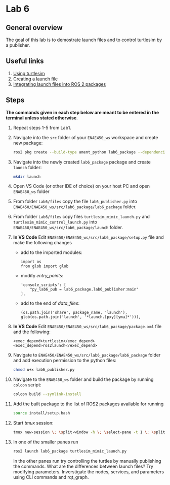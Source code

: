 # Lab 6

## General overview

The goal of this lab is to demostrate launch files and to control turtlesim by a publisher.

## Useful links

1. [Using turtlesim](https://docs.ros.org/en/humble/Tutorials/Beginner-CLI-Tools/Introducing-Turtlesim/Introducing-Turtlesim.html)
2. [Creating a launch file](https://docs.ros.org/en/humble/Tutorials/Intermediate/Launch/Creating-Launch-Files.html)
3. [Integrating launch files into ROS 2 packages](https://docs.ros.org/en/humble/Tutorials/Intermediate/Launch/Launch-system.html)

## Steps

**The commands given in each step below are meant to be entered in the terminal unless stated otherwise**.

1. Repeat steps 1-5 from Lab1.

2. Navigate into the `src` folder of your `ENAE450_ws` workspace and create new package:
    ```bash
    ros2 pkg create --build-type ament_python lab6_package --dependencies rclpy
    ```
3. Navigate into the newly created `lab6_package` package and create `launch` folder:
    ```bash
    mkdir launch
    ```

4. Open VS Code (or other IDE of choice) on your host PC and open `ENAE450_ws` folder

5. From folder `Lab6/files` copy the file `lab6_publisher.py` into `ENAE450/ENAE450_ws/src/lab6_package/lab6_package` folder.

6. From folder `Lab6/files` copy files `turtlesim_mimic_launch.py` and `turtlesim_mimic_control_launch.py` into `ENAE450/ENAE450_ws/src/lab6_package/launch` folder.

9. **In VS Code** Edit `ENAE450/ENAE450_ws/src/lab6_package/setup.py` file and make the following changes
    * add to the imported modules:
        ```
        import os
        from glob import glob
        ```
    * modify *entry_points*:
        ```
        'console_scripts': [
            "py_lab6_pub = lab6_package.lab6_publisher:main"
        ],
        ```
    * add to the end of *data_files*:
        ```
        (os.path.join('share', package_name, 'launch'), glob(os.path.join('launch', '*launch.[pxy][yma]*'))),

        ```        

9. **In VS Code** Edit `ENAE450/ENAE450_ws/src/lab6_package/package.xml` file and the following:
    ```
    <exec_depend>turtlesim</exec_depend>
    <exec_depend>ros2launch</exec_depend>
    ```

10. Navigate to `ENAE450/ENAE450_ws/src/lab6_package/lab6_package` folder and add execution permission to the python files:
    ```bash
    chmod u+x lab6_publisher.py
    ```

11. Navigate to the `ENAE450_ws` folder and build the package by running `colcon` script:
    ```bash
    colcon build --symlink-install
    ```

12. Add the built package to the list of ROS2 packages available for running
    ```bash
    source install/setup.bash
    ```

13. Start *tmux* session:
    ```bash
    tmux new-session \; \split-window -h \; \select-pane -t 1 \; \split-window -v

    ```

14. In one of the smaller panes run
    ```bash
    ros2 launch lab6_package turtlesim_mimic_launch.py
    ```
    In the other panes run try controlling the turtles by manually publishing the commands. What are the differences between launch files? Try modifying parameters. Inverstigate the nodes, services, and parameters using CLI commands and rqt_graph.
